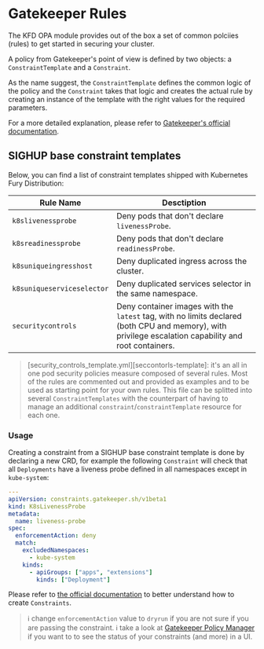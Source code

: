 # Gatekeeper Rules

<!-- <KFD-DOCS> -->

The KFD OPA module provides out of the box a set of common polciies (rules) to get started in securing your cluster.

A policy from Gatekeeper's point of view is defined by two objects: a `ConstraintTemplate` and a `Constraint`.

As the name suggest, the `ConstraintTemplate` defines the common logic of the policy and the `Constraint` takes that logic and creates the actual rule by creating an instance of the template with the right values for the required parameters.

For a more detailed explanation, please refer to [Gatekeeper's official documentation][gatekeeper-docs].

## SIGHUP base constraint templates

Below, you can find a list of constraint templates shipped with Kubernetes Fury Distribution:

| Rule Name                  | Desctiption                                                                                                                                           |
|----------------------------|-------------------------------------------------------------------------------------------------------------------------------------------------------|
| `k8slivenessprobe`         | Deny pods that don't declare `livenessProbe`.                                                                                                         |
| `k8sreadinessprobe`        | Deny pods that don't declare `readinessProbe`.                                                                                                        |
| `k8suniqueingresshost`     | Deny duplicated ingress across the cluster.                                                                                                           |
| `k8suniqueserviceselector` | Deny duplicated services selector in the same namespace.                                                                                              |
| `securitycontrols`         | Deny container images with the `latest` tag, with no limits declared (both CPU and memory), with privilege escalation capability and root containers. |

> [security_controls_template.yml][seccontorls-template]: it's an all in one pod security policies measure composed of several rules. Most of the rules are commented out and provided as examples and to be used as starting point for your own rules. This file can be splitted into several `ConstraintTemplates` with the counterpart of having to manage an additional `constraint`/`constraintTemplate` resource for each one.

### Usage

Creating a constraint from a SIGHUP base constraint template is done by declaring a new CRD, for example the following `Constraint` will check that all `Deployments` have a liveness probe defined in all namespaces except in `kube-system`:

```yaml
---
apiVersion: constraints.gatekeeper.sh/v1beta1
kind: K8sLivenessProbe
metadata:
  name: liveness-probe
spec:
  enforcementAction: deny
  match:
    excludedNamespaces:
      - kube-system
    kinds:
      - apiGroups: ["apps", "extensions"]
        kinds: ["Deployment"]
```

Please refer to [the official documentation][gatekeeper-constraint-docs] to better understand how to create `Constraints`.

> ℹ️ change `enforcementAction` value to `dryrun` if you are not sure if you are passing the constraint.
> ℹ️ take a look at [Gatekeeper Policy Manager][gpm-post] if you want to to see the status of your constraints (and more) in a UI.

<!-- Links -->
[seccontrol-template]: templates/security_controls_template.yml
[gatekeeper-docs]: https://open-policy-agent.github.io/gatekeeper/website/docs/
[gatekeeper-constraint-docs]: https://open-policy-agent.github.io/gatekeeper/website/docs/howto#constraints
[gpm-post]: https://blog.sighup.io/announcing-gatekeeper-policy-manager/

<!-- </KFD-DOCS> -->
